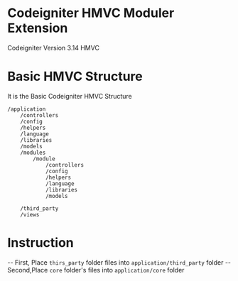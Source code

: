 # Codeigniter HMVC Moduler Extension
Codeigniter  Version 3.14 HMVC

# Basic HMVC Structure

It is the Basic Codeigniter HMVC Structure

```
/application
	/controllers
   	/config
   	/helpers
   	/language
   	/libraries
   	/models
	/modules
		/module
	       	/controllers
	       	/config
	       	/helpers
	       	/language
	       	/libraries
	       	/models

   	/third_party
   	/views
```

# Instruction

--	First, Place `thirs_party` folder files into `application/third_party`  folder
--	Second,Place `core` folder's files into `application/core` folder




